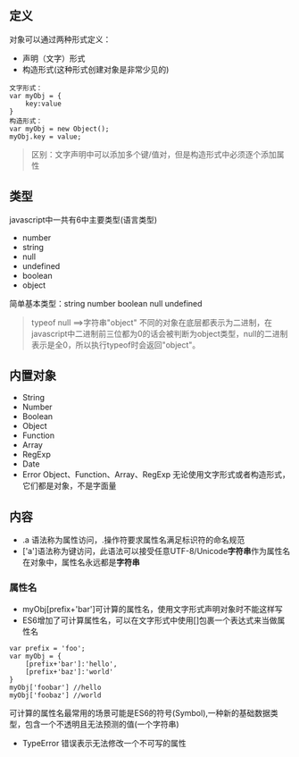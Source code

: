 ## 定义
对象可以通过两种形式定义：
- 声明（文字）形式
- 构造形式(这种形式创建对象是非常少见的)
```
文字形式：
var myObj = {
    key:value
}
构造形式：
var myObj = new Object();
myObj.key = value;
```
> 区别：文字声明中可以添加多个键/值对，但是构造形式中必须逐个添加属性

## 类型
javascript中一共有6中主要类型(语言类型)
- number
- string
- null
- undefined
- boolean
- object

简单基本类型：string number boolean null undefined
> typeof null ==>字符串"object"
> 不同的对象在底层都表示为二进制，在javascript中二进制前三位都为0的话会被判断为object类型，null的二进制表示是全0，所以执行typeof时会返回"object"。

## 内置对象
- String
- Number
- Boolean
- Object
- Function
- Array
- RegExp
- Date
- Error
Object、Function、Array、RegExp 无论使用文字形式或者构造形式，它们都是对象，不是字面量

## 内容
- .a 语法称为属性访问，.操作符要求属性名满足标识符的命名规范
- ['a']语法称为键访问，此语法可以接受任意UTF-8/Unicode**字符串**作为属性名
在对象中，属性名永远都是**字符串**

### 属性名
- myObj[prefix+'bar']可计算的属性名，使用文字形式声明对象时不能这样写
- ES6增加了可计算属性名，可以在文字形式中使用[]包裹一个表达式来当做属性名
```
var prefix = 'foo';
var myObj = {
    [prefix+'bar']:'hello',
    [prefix+'baz']:'world'
}
myObj['foobar'] //hello
myObj['foobaz'] //world
```
可计算的属性名最常用的场景可能是ES6的符号(Symbol),一种新的基础数据类型，包含一个不透明且无法预测的值(一个字符串)




- TypeError  错误表示无法修改一个不可写的属性